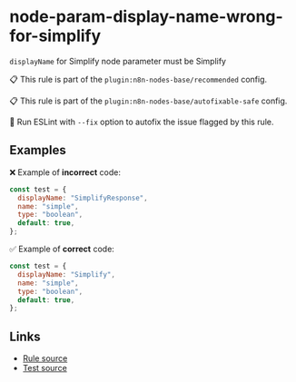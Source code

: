 [//]: # "File generated from a template. Do not edit this file directly."

# node-param-display-name-wrong-for-simplify

`displayName` for Simplify node parameter must be Simplify

📋 This rule is part of the `plugin:n8n-nodes-base/recommended` config.

📋 This rule is part of the `plugin:n8n-nodes-base/autofixable-safe` config.

🔧 Run ESLint with `--fix` option to autofix the issue flagged by this rule.

## Examples

❌ Example of **incorrect** code:

```js
const test = {
  displayName: "SimplifyResponse",
  name: "simple",
  type: "boolean",
  default: true,
};
```

✅ Example of **correct** code:

```js
const test = {
  displayName: "Simplify",
  name: "simple",
  type: "boolean",
  default: true,
};
```

## Links

- [Rule source](../../lib/rules/node-param-display-name-wrong-for-simplify.ts)
- [Test source](../../tests/node-param-display-name-wrong-for-simplify.test.ts)
